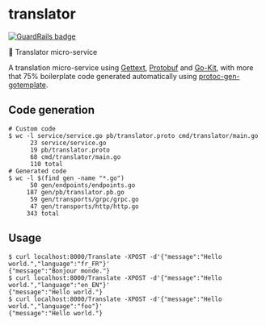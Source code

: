 # translator

[![GuardRails badge](https://badges.production.guardrails.io/moul/translator.svg)](https://www.guardrails.io)

:microphone: Translator micro-service

A translation micro-service using [Gettext](https://www.gnu.org/software/gettext/), [Protobuf](https://github.com/google/protobuf) and [Go-Kit](https://github.com/go-kit/kit), with more that 75% boilerplate code generated automatically using [protoc-gen-gotemplate](https://github.com/moul/protoc-gen-gotemplate).

## Code generation

```console
# Custom code
$ wc -l service/service.go pb/translator.proto cmd/translator/main.go
      23 service/service.go
      19 pb/translator.proto
      68 cmd/translator/main.go
      110 total
# Generated code
$ wc -l $(find gen -name "*.go")
      50 gen/endpoints/endpoints.go
     187 gen/pb/translator.pb.go
      59 gen/transports/grpc/grpc.go
      47 gen/transports/http/http.go
     343 total
```

## Usage

```console
$ curl localhost:8000/Translate -XPOST -d'{"message":"Hello world.","language":"fr_FR"}'
{"message":"Bonjour monde."}
$ curl localhost:8000/Translate -XPOST -d'{"message":"Hello world.","language":"en_EN"}'
{"message":"Hello world."}
$ curl localhost:8000/Translate -XPOST -d'{"message":"Hello world.","language":"foo"}'
{"message":"Hello world."}
```
